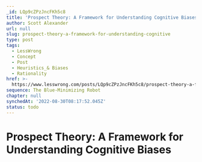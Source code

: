 ```yaml
---
_id: LQp9cZPzJncFKh5c8
title: 'Prospect Theory: A Framework for Understanding Cognitive Biases'
author: Scott Alexander
url: null
slug: prospect-theory-a-framework-for-understanding-cognitive
type: post
tags:
  - LessWrong
  - Concept
  - Post
  - Heuristics_& Biases
  - Rationality
href: >-
  https://www.lesswrong.com/posts/LQp9cZPzJncFKh5c8/prospect-theory-a-framework-for-understanding-cognitive
sequence: The Blue-Minimizing Robot
chapter: null
synchedAt: '2022-08-30T08:17:52.045Z'
status: todo
---
```


# Prospect Theory: A Framework for Understanding Cognitive Biases
